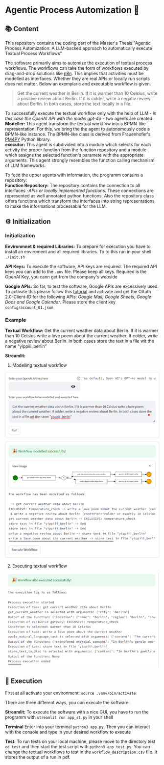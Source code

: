 # Agentic Process Automization 🤖
## 📚 Content
This repository contains the coding part of the Master's Thesis "Agentic Process Automization: A LLM-backed approach to automatically execute Textual Process Workflows"

The software primarily aims to automize the execution of textual process workflows. The workflows can take the form of workflows executed by drag-and-drop solutions like [n8n](https://n8n.io/). This implies that activities must be modelled as interfaces. Whether they are real APIs or locally run scripts does not matter. Below an exemplaric and executable workflow is given.

> Get the current weather in Berlin. If it is warmer than 10 Celsius, write a positive review about Berlin. If it is colder, write a negativ review about Berlin. In both cases, store the text locally in a file.

To successfully execute the textual workflow only with the help of LLM - *in this case the OpenAI API with the model gpt-4o* - two agents are created:\
**Modeller:** This agent transform the textual workflow into a BPMN-like representation. For this, we bring the the agent to autonomously code a BPMN-like instance. The BPMN-like class is derived from Frauenhofer's [PM4PY](https://pm4py.fit.fraunhofer.de/) Python library.\
**executor:** This agent is subdivided into a module which selects for each activity the proper function from the function repository and a module which assigns the selected function's paramete with the appropriate arguments. This agent strongly resembles the function calling mechanism of LLM frameworks.

To feed the upper agents with information, the programm contains a repository:\
**Function Repository:** The repository contains the connection to all interfaces -*APIs or locally implemented functions*. These connections are represented as well annotated python functions. Also the repository class offers functions which transform the interfaces into string representations to make the informations processable for the LLM.

## ⚙️ Initialization
### Initialization
**Environmnet & required Libraries:** To prepare for execution you have to install an enviroment and all required libraries. To to this run in your shell `./init.sh`

**API Keys:** To execute the software, API keys are required. The required API keys you can add to the `.env` file. Please keep all keys. Required is the OpenAI Key, you cann get from the company's webside

**Google APIs:** So far, to test the software, Google APIs are excessively used. To activate this please follow this [tutorial](https://developers.google.com/identity/protocols/oauth2) and activate and get the OAuth 2.0-Client-ID for the following APIs: *Google Mail, Google Sheets, Google Docs and Google Calendar*. Please store the client key `config/account_01.json`

### Example
**Textual Workflow:** Get the current weather data about Berlin. If it is warmer than 10 Celsius write a love poem about the current weather. If colder, write a negative review about Berlin. In both cases store the text in a file wit the name "yippiii_berlin"

**Streamlit:** 
1. Modelling textual workflow

![](docs/screenshot_streamlit_01.png)

2. Executing textual workflow

![](docs/screenshot_streamlit_02.png)



## 🚀 Execution
First at all activate your environment: `source .venv/bin/activate`

There are three different ways, you can execute the software:

**Streamlit:** To execute the software with a nice GUI, you have to run the programm with `streamlit run app_st.py` in your shell

**Terminal** Enter into your terminal `python3 app.py`. Then you can interact with the console and type in your desired workflow to execute

**Test:** To run tests on your local machine, please move to the directory test `cd test` and then start the test script with `python3 app_test.py`. You can change the textual workflows to test in the `workflow_description.csv` file. It stores the output of a run in pdf.





